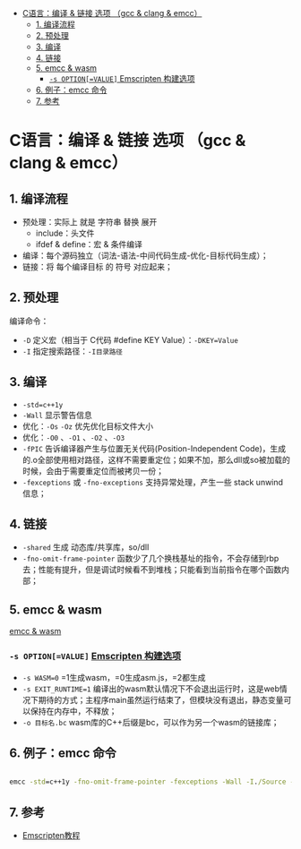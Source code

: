 - [C语言：编译 & 链接 选项 （gcc & clang & emcc）](#c语言编译--链接-选项-gcc--clang--emcc)
  - [1. 编译流程](#1-编译流程)
  - [2. 预处理](#2-预处理)
  - [3. 编译](#3-编译)
  - [4. 链接](#4-链接)
  - [5. emcc & wasm](#5-emcc--wasm)
    - [`-s OPTION[=VALUE]` Emscripten 构建选项](#-s-optionvalue-emscripten-构建选项)
  - [6. 例子：emcc 命令](#6-例子emcc-命令)
  - [7. 参考](#7-参考)

# C语言：编译 & 链接 选项 （gcc & clang & emcc）

## 1. 编译流程

+ 预处理：实际上 就是 字符串 替换 展开
	- include：头文件
	- ifdef & define：宏 & 条件编译
+ 编译：每个源码独立（词法-语法-中间代码生成-优化-目标代码生成）；
+ 链接：将 每个编译目标 的 符号 对应起来；

## 2. 预处理

编译命令：

+ `-D` 定义宏（相当于 C代码 #define KEY Value）：`-DKEY=Value`
+ `-I` 指定搜索路径：`-I目录路径`

## 3. 编译

+ `-std=c++1y`
+ `-Wall` 显示警告信息
+ 优化：`-Os` `-Oz` 优先优化目标文件大小
+ 优化：`-O0` 、`-O1` 、`-O2` 、`-O3`
+ `-fPIC` 告诉编译器产生与位置无关代码(Position-Independent Code)，生成的.o全部使用相对路径，这样不需要重定位；如果不加，那么dll或so被加载的时候，会由于需要重定位而被拷贝一份；
+ `-fexceptions` 或 `-fno-exceptions` 支持异常处理，产生一些 stack unwind 信息；

## 4. 链接

+ `-shared` 生成 动态库/共享库，so/dll
+ `-fno-omit-frame-pointer` 函数少了几个换栈基址的指令，不会存储到rbp去；性能有提升，但是调试时候看不到堆栈；只能看到当前指令在哪个函数内部；

## 5. emcc & wasm

[emcc & wasm](https://emscripten.org/docs/tools_reference/emcc.html)

### `-s OPTION[=VALUE]` [Emscripten 构建选项](https://github.com/emscripten-core/emscripten/blob/master/src/settings.js)

+ `-s WASM=0` =1生成wasm，=0生成asm.js，=2都生成
+ `-s EXIT_RUNTIME=1` 编译出的wasm默认情况下不会退出运行时，这是web情况下期待的方式；主程序main虽然运行结束了，但模块没有退出，静态变量可以保持在内存中，不释放；
+ `-o 目标名.bc` wasm库的C++后缀是bc，可以作为另一个wasm的链接库；

## 6. 例子：emcc 命令

``` bat

emcc -std=c++1y -fno-omit-frame-pointer -fexceptions -Wall -I./Source -O3 -fPIC -DASTCENC_SSE=0 -s WASM=0 -s EXIT_RUNTIME=1 -o 目标名.bc 带上所有的C++文件，相对于执行批处理的目录

```

## 7. 参考

+ [Emscripten教程](https://emscripten.org/docs/getting_started/Tutorial.html#tutorial)